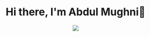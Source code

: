 <body>
  <div align="center">
    <h1> Hi there, I'm Abdul Mughni👋<a href="#"></h1>
  </div>
<p align="center">
  <a href="https://github.com/Abdulix"><img src="https://readme-typing-svg.herokuapp.com?lines=Computer+Science+Student;Full+Stack+Web+Developer;DS%20|%20AI%20|%20ML|%20MYSQL|%20Enthusiast;Always%20learning%20new%20Technology&center=true&width=500&height=50"></a>
  
</p>

<br>


